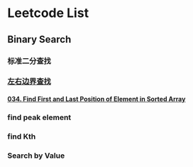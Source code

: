 # Leetcode List

## Binary Search
### 标准二分查找

### [左右边界查找](https://github.com/youdanzh/Leetcode/blob/main/BinarySearch/left_right_bound.java)
#### [034. Find First and Last Position of Element in Sorted Array](https://github.com/youdanzh/Leetcode/blob/main/BinarySearch/LCproblems/034.Find%20First%20and%20Last%20Position%20of%20Element%20in%20Sorted%20Array.java)
### find peak element
### find Kth 
### Search by Value

